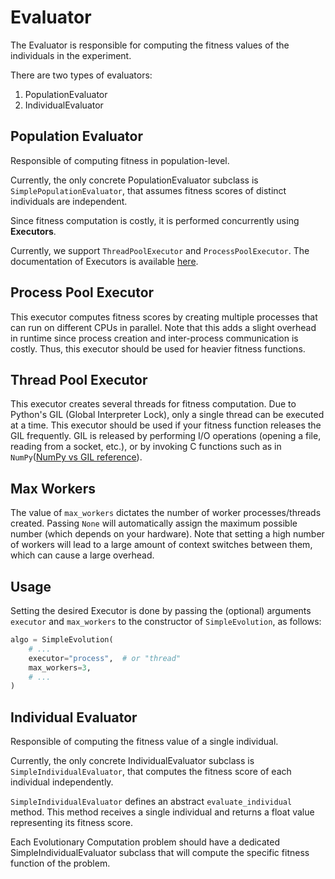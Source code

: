 # Evaluator

The Evaluator is responsible for computing the fitness values of the individuals in the experiment.

There are two types of evaluators:
1) PopulationEvaluator
2) IndividualEvaluator

## Population Evaluator

Responsible of computing fitness in population-level.

Currently, the only concrete PopulationEvaluator subclass is `SimplePopulationEvaluator`, that assumes fitness scores of distinct individuals are independent.

Since fitness computation is costly, it is performed concurrently using **Executors**.

Currently, we support `ThreadPoolExecutor` and `ProcessPoolExecutor`.
The documentation of Executors is available [here](https://docs.python.org/3/library/concurrent.futures.html).

## Process Pool Executor
This executor computes fitness scores by creating multiple processes that can run on different CPUs in parallel. Note that this adds a slight overhead in runtime since process creation and inter-process communication is costly. Thus, this executor should be used for heavier fitness functions.


## Thread Pool Executor
This executor creates several threads for fitness computation. Due to Python's GIL (Global Interpreter Lock), only a single thread can be executed at a time.
This executor should be used if your fitness function releases the GIL frequently.
GIL is released by performing I/O operations (opening a file, reading from a socket, etc.), or by invoking C functions such as in `NumPy`([NumPy vs GIL reference](https://superfastpython.com/numpy-vs-gil/)).


## Max Workers
The value of `max_workers` dictates the number of worker processes/threads created. Passing `None` will automatically assign the maximum possible number (which depends on your hardware). Note that setting a high number of workers will lead to a large amount of context switches between them, which can cause a large overhead.

## Usage
Setting the desired Executor is done by passing the (optional) arguments `executor` and `max_workers` to the constructor of `SimpleEvolution`, as follows:
```python
algo = SimpleEvolution(
    # ...
    executor="process",  # or "thread"
    max_workers=3,
    # ...
)
```

## Individual Evaluator
Responsible of computing the fitness value of a single individual.

Currently, the only concrete IndividualEvaluator subclass is `SimpleIndividualEvaluator`, that computes the fitness score of each individual independently.

`SimpleIndividualEvaluator` defines an abstract `evaluate_individual` method. This method receives a single individual and returns a float value representing its fitness score.

Each Evolutionary Computation problem should have a dedicated SimpleIndividualEvaluator subclass that will compute the specific fitness function of the problem.
